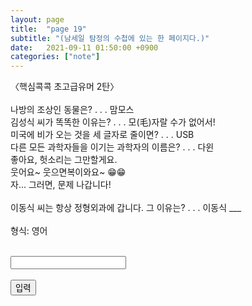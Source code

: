 ```yaml
---
layout: page
title:  "page 19"
subtitle: "(남세일 탐정의 수첩에 있는 한 페이지다.)"
date:   2021-09-11 01:50:00 +0900
categories: ["note"]
---
```



<script>
  function jsMove(){
    var baselink = "/answer/pg19"
    var pc = document.getElementById('passcode').value;
    window.open(baselink.concat(pc.toLowerCase()));
  }
</script>

<p>
〈핵심콕콕 초고급유머 2탄〉<br>
<br>
나방의 조상인 동물은? . . . 맘모스<br>
김성식 씨가 똑똑한 이유는? . . . 모(毛)자랄 수가 없어서!<br>
미국에 비가 오는 것을 세 글자로 줄이면? . . . USB<br>
다른 모든 과학자들을 이기는 과학자의 이름은? . . . 다윈<br>
좋아요, 헛소리는 그만할게요.<br>
웃어요~ 웃으면복이와요~ 😁😁 <br>
자... 그러면, 문제 나갑니다!<br>
<br>
이동식 씨는 항상 정형외과에 갑니다. 그 이유는? . . . 이동식 ___<br>
<br>
형식: 영어<br>
<form autocomplete='off' onsubmit = "jsMove();">
  <br>
  <input id = 'passcode' type='text' required><br>
  <br>
  <input type = 'submit' value = '입력'>
</form>
</p>
